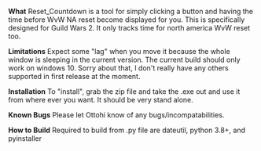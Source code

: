 **What**
Reset_Countdown is a tool for simply clicking a button and having the time before WvW NA reset become displayed for you.
This is specifically designed for Guild Wars 2. It only tracks time for north america WvW reset too.

**Limitations** 
Expect some "lag" when you move it because the whole window is sleeping in the current version.
The current build should only work on windows 10. Sorry about that, I don't really have any others supported in first release at the moment.

**Installation**
To "install", grab the zip file and take the .exe out and use it from where ever you want. It should be very stand alone.

**Known Bugs**
Please let Ottohi know of any bugs/incompatabilities.

**How to Build**
Required to build from .py file are dateutil, python 3.8+, and pyinstaller
